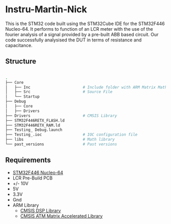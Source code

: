 # Instru-Martin-Nick

This is the STM32 code built using the STM32Cube IDE for the STM32F446 Nucleo-64. It performs to function of an LCR meter with the use of the fourier analysis of a signal provided by a pre-built ABB based circuit. Our code successfully analysised the DUT in terms of resistance and capacitance.

## Structure

```bash

.
├── Core
│   ├── Inc                       # Include folder with ARM Matrix Math Library
│   ├── Src                       # Source File
│   └── Startup
├── Debug
│   ├── Core
│   ├── Drivers
├── Drivers                       # CMSIS Library
├── STM32F446RETX_FLASH.ld
├── STM32F446RETX_RAM.ld
├── Testing_ Debug.launch
├── Testing_.ioc                  # IOC configuration file
├── libs                          # Math library
└── past_versions                 # Past versions
```

## Requirements

- [STM32F446 Nucleo-64](https://www.st.com/en/microcontrollers-microprocessors/stm32f446.html) 
- LCR Pre-Build PCB
- +/- 10V
- 5V
- 3.3V
- Gnd
- ARM Library
  - [CMSIS DSP Library](https://www.keil.com/pack/doc/cmsis/DSP/html/index.html)
  - [CMSIS ATM Matrix Accelerated Library](https://www.keil.com/pack/doc/cmsis/DSP/html/group__groupMatrix.html)
